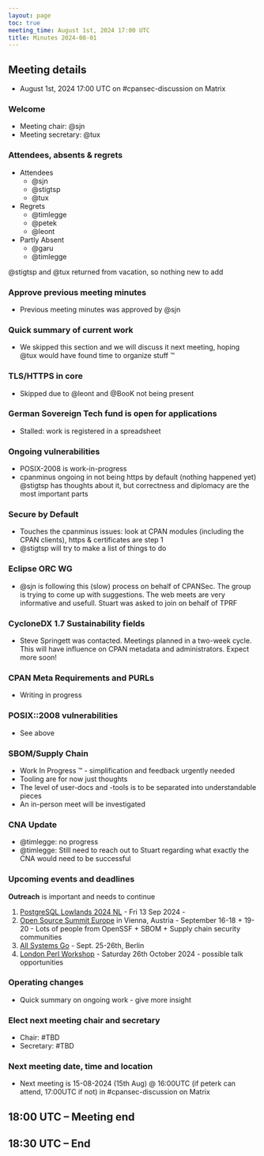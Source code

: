 ```yaml
---
layout: page
toc: true
meeting_time: August 1st, 2024 17:00 UTC
title: Minutes 2024-08-01
---
```


## Meeting details

* August 1st, 2024 17:00 UTC on #cpansec-discussion on Matrix

### Welcome

*   Meeting chair: @sjn
*   Meeting secretary: @tux

### Attendees, absents & regrets

*   Attendees
    *  @sjn
    *  @stigtsp
    *  @tux
*   Regrets
    *  @timlegge
    *  @petek
    *  @leont
*   Partly Absent
    *  @garu
    *  @timlegge

@stigtsp and @tux returned from vacation, so nothing new to add

### Approve previous meeting minutes

*   Previous meeting minutes was approved by @sjn

### Quick summary of current work
*   We skipped this section and we will discuss it next meeting, hoping @tux would have found time to organize stuff ™

### TLS/HTTPS in core
*   Skipped due to @leont and @BooK not being present
    
### German Sovereign Tech fund is open for applications
*   Stalled: work is registered in a spreadsheet

### Ongoing vulnerabilities
*   POSIX-2008 is work-in-progress
*   cpanminus ongoing in not being https by default (nothing happened yet) @stigtsp has thoughts about it, but correctness and diplomacy are the most important parts

### Secure by Default
*   Touches the cpanminus issues: look at CPAN modules (including the CPAN clients), https & certificates are step 1
*   @stigtsp will try to make a list of things to do

### Eclipse ORC WG
*   @sjn is following this (slow) process on behalf of CPANSec. The group is trying to come up with suggestions. The web meets are very informative and usefull. Stuart was asked to join on behalf of TPRF

### CycloneDX 1.7 Sustainability fields
*   Steve Springett was contacted. Meetings planned in a two-week cycle. This will have influence on CPAN metadata and administrators. Expect more soon!

### CPAN Meta Requirements and PURLs
*   Writing in progress

### POSIX::2008 vulnerabilities
*   See above

### SBOM/Supply Chain
*   Work In Progress ™ - simplification and feedback urgently needed
*   Tooling are for now just thoughts
*   The level of user-docs and -tools is to be separated into understandable pieces
*   An in-person meet will be investigated

### CNA Update
*   @timlegge: no progress
*   @timlegge: Still need to reach out to Stuart regarding what exactly the CNA would need to be successful

### Upcoming events and deadlines

**Outreach** is important and needs to continue

1. [PostgreSQL Lowlands 2024 NL](https://kangaroot.net/events/pg-day-lowlands-2024-nl) - Fri 13 Sep 2024 - 
1. [Open Source Summit Europe](https://events.linuxfoundation.org/open-source-summit-europe/) in Vienna, Austria - September 16-18 + 19-20 - Lots of people from OpenSSF + SBOM + Supply chain security communities
1. [All Systems Go](https://all-systems-go.io/) - Sept. 25-26th, Berlin
1. [London Perl Workshop](https://act.yapc.eu/lpw2024/) - Saturday 26th October 2024 - possible talk opportunities

### Operating changes
*   Quick summary on ongoing work - give more insight

### Elect next meeting chair and secretary
*   Chair: #TBD
*   Secretary: #TBD

### Next meeting date, time and location
*   Next meeting is 15-08-2024 (15th Aug) @ 16:00UTC (if peterk can attend, 17:00UTC if not) in #cpansec-discussion on Matrix

## 18:00 UTC – Meeting end

## 18:30 UTC – End
